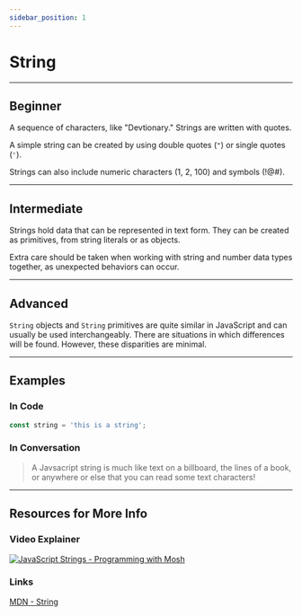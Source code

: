 ```yaml
---
sidebar_position: 1
---
```


# String
---
## Beginner

A sequence of characters, like "Devtionary." Strings are written with quotes.

A simple string can be created by using double quotes (`"`) or single quotes (`'`).

Strings can also include numeric characters (1, 2, 100) and symbols (!@#).

---
## Intermediate

Strings hold data that can be represented in text form. They can be created as primitives, from string literals or as objects.

Extra care should be taken when working with string and number data types together, as unexpected behaviors can occur.

---
## Advanced

`String` objects and `String` primitives are quite similar in JavaScript and can usually be used interchangeably. There are situations in which differences will be found. However, these disparities are minimal.

---
## Examples

### In Code

```js
const string = 'this is a string';
```

### In Conversation

> A Javsacript string is much like text on a billboard, the lines of a book, or anywhere or else that you can read some text characters!

---
## Resources for More Info

### Video Explainer

<a class="youtube-link" href="https://www.youtube.com/watch?v=09BwruU4kiY" target="_blank" title="Watch on YouTube">
  <img alt="JavaScript Strings - Programming with Mosh" src="https://i3.ytimg.com/vi/09BwruU4kiY/maxresdefault.jpg"/>
</a>

### Links

<div><a href="https://developer.mozilla.org/en-US/docs/Web/JavaScript/Reference/Global_Objects/String" target="_blank" rel="noopener noreferrer">MDN - String</a></div>
